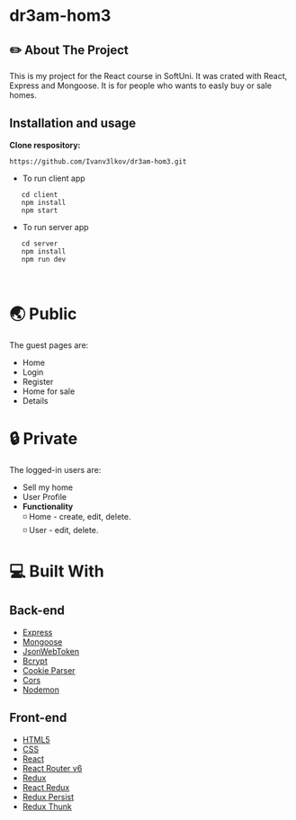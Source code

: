 # dr3am-hom3

## :pencil2: About The Project

This is my project for the React course in SoftUni. It was crated with React, Express and Mongoose. It is for people who wants to easly buy or sale homes. 

## Installation and usage
 
**Clone respository:**
 
 ```
 https://github.com/Ivanv3lkov/dr3am-hom3.git
 ```
 
 * To run client app
   <br/>
 ```
    cd client 
    npm install
    npm start
 ```
 * To run server app
    <br/>
 ```
    cd server
    npm install
    npm run dev
 ```
 
 <br/>

# :earth_asia: Public

The guest pages are:

* Home
* Login
* Register
* Home for sale
* Details

# :lock: Private

The logged-in users are:

* Sell my home
* User Profile
* **Functionality**
  <br/>
  :white_medium_small_square: Home - create, edit, delete.
    <br/>
  :white_medium_small_square: User - edit, delete.

# :computer:  Built With
## Back-end

- [Express](https://expressjs.com/)
- [Mongoose](https://mongoosejs.com/)
- [JsonWebToken](https://github.com/auth0/node-jsonwebtoken)
- [Bcrypt](https://github.com/kelektiv/node.bcrypt.js)
- [Cookie Parser](https://github.com/expressjs/cookie-parser)
- [Cors](https://github.com/expressjs/cors)
- [Nodemon](https://github.com/remy/nodemon)

## Front-end

- [HTML5](https://developer.mozilla.org/en-US/docs/Glossary/HTML5)
- [CSS](https://developer.mozilla.org/en-US/docs/Web/CSS)
- [React](https://reactjs.org/)
- [React Router v6](https://reactrouter.com/)
- [Redux](https://redux.js.org/)
- [React Redux](https://react-redux.js.org/)
- [Redux Persist](https://github.com/rt2zz/redux-persist)
- [Redux Thunk](https://www.npmjs.com/package/redux-thunk)
